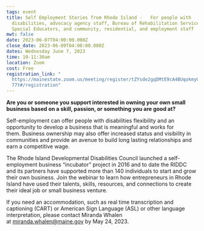 ```yaml
---
tags: event
title: Self Employment Stories from Rhode Island -   For people with
  disabilities, advocacy agency staff, Bureau of Rehabilitation Services staff,
  Special Educators, and community, residential, and employment staff
mwt: false
date: 2023-06-07T04:00:00.000Z
close_date: 2023-06-09T04:00:00.000Z
dates: Wednesday June 7, 2023
time: 10-11:30am
location: Zoom
cost: Free
registration_link: "
  https://mainestate.zoom.us/meeting/register/tZYsde2gqDMtE9cA4BUqokmyGLgm7RXum\
  77t#/registration"
---
```

**Are you or someone you support interested in owning your own small business based on a skill, passion, or something you are good at?**

Self-employment can offer people with disabilities flexibility and an opportunity to develop a business that is meaningful and works for them. Business ownership may also offer increased status and visibility in communities and provide an avenue to build long lasting relationships and earn a competitive wage.

The Rhode Island Developmental Disabilities Council launched a self-employment business “incubator” project in 2016 and to date the RIDDC and its partners have supported more than 140 individuals to start and grow their own business. Join the webinar to learn how entrepreneurs in Rhode Island have used their talents, skills, resources, and connections to create their ideal job or small business venture. 

If you need an accommodation, such as real time transcription and captioning (CART) or American Sign Language (ASL) or other language interpretation, please contact Miranda Whalen at [miranda.whalen@maine.gov](mailto:miranda.whalen@maine.gov) by May 24, 2023.